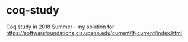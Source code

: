 # coq-study
Coq study in 2018 Summer - my solution for https://softwarefoundations.cis.upenn.edu/current/lf-current/index.html

